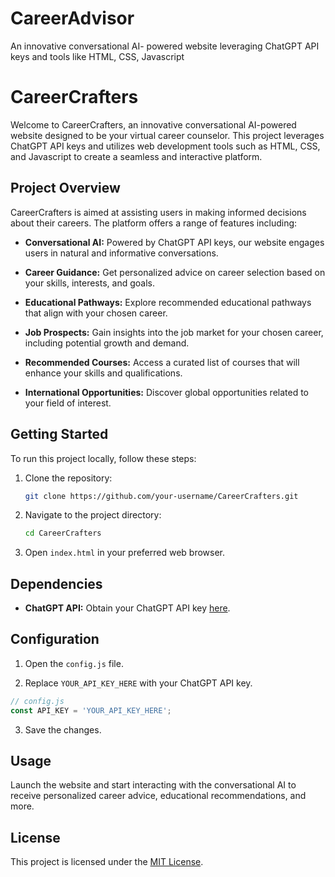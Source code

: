 # CareerAdvisor
An innovative conversational AI- powered website leveraging ChatGPT API keys and tools like HTML, CSS, Javascript

# CareerCrafters

Welcome to CareerCrafters, an innovative conversational AI-powered website designed to be your virtual career counselor. This project leverages ChatGPT API keys and utilizes web development tools such as HTML, CSS, and Javascript to create a seamless and interactive platform.

## Project Overview

CareerCrafters is aimed at assisting users in making informed decisions about their careers. The platform offers a range of features including:

- **Conversational AI:** Powered by ChatGPT API keys, our website engages users in natural and informative conversations.
  
- **Career Guidance:** Get personalized advice on career selection based on your skills, interests, and goals.

- **Educational Pathways:** Explore recommended educational pathways that align with your chosen career.

- **Job Prospects:** Gain insights into the job market for your chosen career, including potential growth and demand.

- **Recommended Courses:** Access a curated list of courses that will enhance your skills and qualifications.

- **International Opportunities:** Discover global opportunities related to your field of interest.

## Getting Started

To run this project locally, follow these steps:

1. Clone the repository:

   ```bash
   git clone https://github.com/your-username/CareerCrafters.git
   ```

2. Navigate to the project directory:

   ```bash
   cd CareerCrafters
   ```

3. Open `index.html` in your preferred web browser.

## Dependencies

- **ChatGPT API:** Obtain your ChatGPT API key [here](https://www.openai.com/api/).

## Configuration

1. Open the `config.js` file.

2. Replace `YOUR_API_KEY_HERE` with your ChatGPT API key.

```javascript
// config.js
const API_KEY = 'YOUR_API_KEY_HERE';
```

3. Save the changes.

## Usage

Launch the website and start interacting with the conversational AI to receive personalized career advice, educational recommendations, and more.


## License

This project is licensed under the [MIT License](LICENSE).

